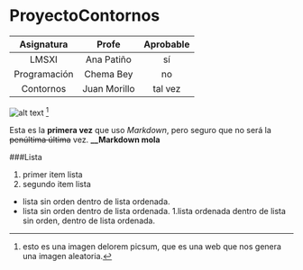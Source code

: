 # ProyectoContornos

| Asignatura   | Profe        | Aprobable  |
| :----------: |:------------:| :---------:|
| LMSXI        | Ana Patiño   | sí         |
| Programación | Chema Bey    |   no       |
| Contornos    | Juan Morillo | tal vez    |

![alt text](http://picsum.photos/300/300)
[^1]

Esta es la **primera vez** que uso *Markdown*, pero seguro que no será la ~~penúltima última~~ vez.
**__Markdown mola**

###Lista
1. primer item lista
2. segundo item lista
  * lista sin orden dentro de lista ordenada.
  * lista sin orden dentro de lista ordenada. 
   1.lista ordenada dentro de lista sin orden, dentro de lista ordenada.



[^1]: esto es una imagen delorem picsum, que es una web que nos genera una imagen aleatoria.
